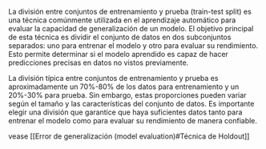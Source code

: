 La división entre conjuntos de entrenamiento y prueba (train-test split) es una técnica comúnmente utilizada en el aprendizaje automático para evaluar la capacidad de generalización de un modelo. El objetivo principal de esta técnica es dividir el conjunto de datos en dos subconjuntos separados: uno para entrenar el modelo y otro para evaluar su rendimiento. Esto permite determinar si el modelo aprendido es capaz de hacer predicciones precisas en datos no vistos previamente.

La división típica entre conjuntos de entrenamiento y prueba es aproximadamente un 70%-80% de los datos para entrenamiento y un 20%-30% para prueba. Sin embargo, estas proporciones pueden variar según el tamaño y las características del conjunto de datos. Es importante elegir una división que garantice que haya suficientes datos tanto para entrenar el modelo como para evaluar su rendimiento de manera confiable.

vease [[Error de generalización (model evaluation)#Técnica de Holdout]]